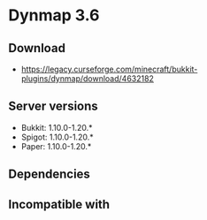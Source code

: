 # Dynmap 3.6

## Download
- https://legacy.curseforge.com/minecraft/bukkit-plugins/dynmap/download/4632182

## Server versions
- Bukkit: 1.10.0-1.20.*
- Spigot: 1.10.0-1.20.*
- Paper: 1.10.0-1.20.*

## Dependencies

## Incompatible with